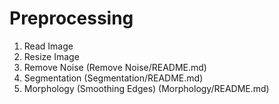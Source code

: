 # Preprocessing

1) Read Image
2) Resize Image
3) Remove Noise	(Remove Noise/README.md)
4) Segmentation	(Segmentation/README.md)
5) Morphology (Smoothing Edges)	(Morphology/README.md)
